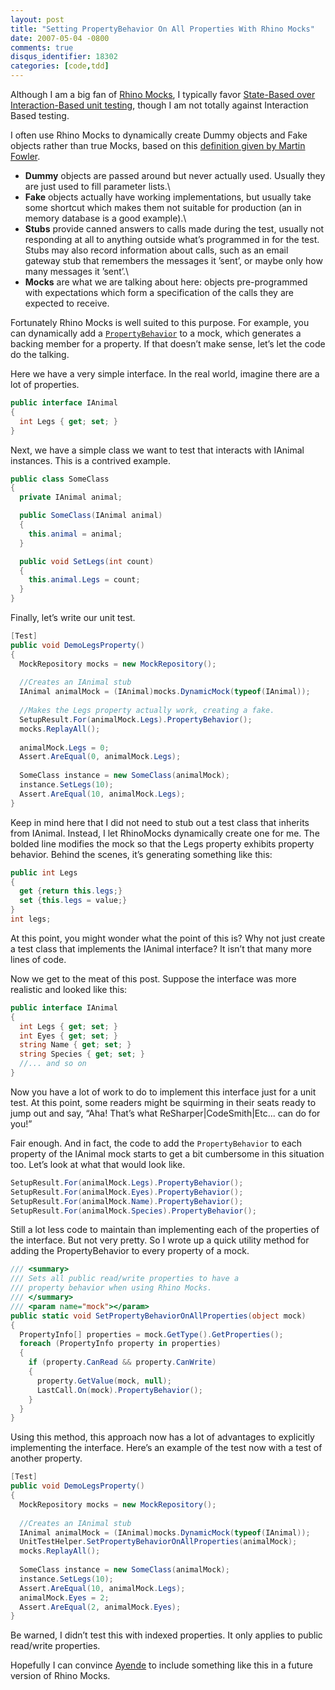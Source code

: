 ```yaml
---
layout: post
title: "Setting PropertyBehavior On All Properties With Rhino Mocks"
date: 2007-05-04 -0800
comments: true
disqus_identifier: 18302
categories: [code,tdd]
---
```

Although I am a big fan of [Rhino
Mocks](http://www.ayende.com/projects/rhino-mocks.aspx "Rhino Mocks Website"),
I typically favor [State-Based over Interaction-Based unit
testing](http://www.benpryor.com/blog/index.php?/archives/28-State-based-vs.-Interaction-based-Unit-Testing.html "State-Based vs Interaction Based unit testing"),
though I am not totally against Interaction Based testing.

I often use Rhino Mocks to dynamically create Dummy objects and Fake
objects rather than true Mocks, based on this [definition given by
Martin
Fowler](http://www.martinfowler.com/articles/mocksArentStubs.html#TheDifferenceBetweenMocksAndStubs "Difference Between Mocks and Stubs").

-   **Dummy** objects are passed around but never actually used. Usually
    they are just used to fill parameter lists.\
-   **Fake** objects actually have working implementations, but usually
    take some shortcut which makes them not suitable for production (an
    in memory database is a good example).\
-   **Stubs** provide canned answers to calls made during the test,
    usually not responding at all to anything outside what’s programmed
    in for the test. Stubs may also record information about calls, such
    as an email gateway stub that remembers the messages it ’sent’, or
    maybe only how many messages it ’sent’.\
-   **Mocks** are what we are talking about here: objects pre-programmed
    with expectations which form a specification of the calls they are
    expected to receive.

Fortunately Rhino Mocks is well suited to this purpose. For example, you
can dynamically add a
[`PropertyBehavior`](http://www.ayende.com/Wiki/(S(erm2hwr3glqunji0xzztohaz))/Rhino+Mocks+Properties.ashx "Property Behavior Docs")
to a mock, which generates a backing member for a property. If that
doesn’t make sense, let’s let the code do the talking.

Here we have a very simple interface. In the real world, imagine there
are a lot of properties.

```csharp
public interface IAnimal
{
  int Legs { get; set; }
}
```

Next, we have a simple class we want to test that interacts with IAnimal
instances. This is a contrived example.

```csharp
public class SomeClass
{
  private IAnimal animal;

  public SomeClass(IAnimal animal)
  {
    this.animal = animal;
  }

  public void SetLegs(int count)
  {
    this.animal.Legs = count;
  }
}
```

Finally, let’s write our unit test.

```csharp
[Test]
public void DemoLegsProperty()
{
  MockRepository mocks = new MockRepository();
  
  //Creates an IAnimal stub    
  IAnimal animalMock = (IAnimal)mocks.DynamicMock(typeof(IAnimal));
  
  //Makes the Legs property actually work, creating a fake.
  SetupResult.For(animalMock.Legs).PropertyBehavior();
  mocks.ReplayAll();
    
  animalMock.Legs = 0;
  Assert.AreEqual(0, animalMock.Legs);
    
  SomeClass instance = new SomeClass(animalMock);
  instance.SetLegs(10);
  Assert.AreEqual(10, animalMock.Legs);
}
```

Keep in mind here that I did not need to stub out a test class that
inherits from IAnimal. Instead, I let RhinoMocks dynamically create one
for me. The bolded line modifies the mock so that the Legs property
exhibits property behavior. Behind the scenes, it’s generating something
like this:

```csharp
public int Legs
{
  get {return this.legs;}
  set {this.legs = value;}
}
int legs;
```

At this point, you might wonder what the point of this is? Why not just
create a test class that implements the IAnimal interface? It isn’t that
many more lines of code.

Now we get to the meat of this post. Suppose the interface was more
realistic and looked like this:

```csharp
public interface IAnimal
{
  int Legs { get; set; }
  int Eyes { get; set; }
  string Name { get; set; }
  string Species { get; set; }
  //... and so on
}
```

Now you have a lot of work to do to implement this interface just for a
unit test. At this point, some readers might be squirming in their seats
ready to jump out and say, “Aha! That’s what ReSharper|CodeSmith|Etc...
can do for you!”

Fair enough. And in fact, the code to add the `PropertyBehavior` to each
property of the IAnimal mock starts to get a bit cumbersome in this
situation too. Let’s look at what that would look like.

```csharp
SetupResult.For(animalMock.Legs).PropertyBehavior();
SetupResult.For(animalMock.Eyes).PropertyBehavior();
SetupResult.For(animalMock.Name).PropertyBehavior();
SetupResult.For(animalMock.Species).PropertyBehavior();
```

Still a lot less code to maintain than implementing each of the
properties of the interface. But not very pretty. So I wrote up a quick
utility method for adding the PropertyBehavior to every property of a
mock.

```csharp
/// <summary>
/// Sets all public read/write properties to have a 
/// property behavior when using Rhino Mocks.
/// </summary>
/// <param name="mock"></param>
public static void SetPropertyBehaviorOnAllProperties(object mock)
{
  PropertyInfo[] properties = mock.GetType().GetProperties();
  foreach (PropertyInfo property in properties)
  {
    if (property.CanRead && property.CanWrite)
    {
      property.GetValue(mock, null);
      LastCall.On(mock).PropertyBehavior();
    }
  }
}
```

Using this method, this approach now has a lot of advantages to
explicitly implementing the interface. Here’s an example of the test now
with a test of another property.

```csharp
[Test]
public void DemoLegsProperty()
{
  MockRepository mocks = new MockRepository();
  
  //Creates an IAnimal stub    
  IAnimal animalMock = (IAnimal)mocks.DynamicMock(typeof(IAnimal));
  UnitTestHelper.SetPropertyBehaviorOnAllProperties(animalMock);
  mocks.ReplayAll();
    
  SomeClass instance = new SomeClass(animalMock);
  instance.SetLegs(10);
  Assert.AreEqual(10, animalMock.Legs);
  animalMock.Eyes = 2;
  Assert.AreEqual(2, animalMock.Eyes);
}
```

Be warned, I didn’t test this with indexed properties. It only applies
to public read/write properties.

Hopefully I can convince
[Ayende](http://www.ayende.com/ "Ayende’s Blog") to include something
like this in a future version of Rhino Mocks.

